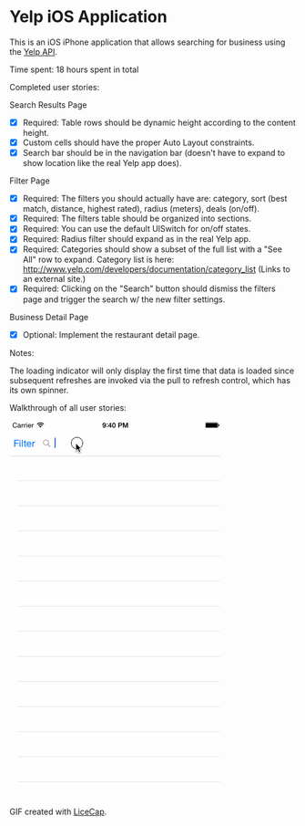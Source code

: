 # Yelp iOS Application

This is an iOS iPhone application that allows searching for business using the [Yelp API](http://www.yelp.com/developers/documentation/v2/search_api).

Time spent: 18 hours spent in total

Completed user stories: 

Search Results Page

* [x] Required: Table rows should be dynamic height according to the content height.
* [x] Custom cells should have the proper Auto Layout constraints.
* [x] Search bar should be in the navigation bar (doesn't have to expand to show location like the real Yelp app does).

Filter Page

* [x] Required: The filters you should actually have are: category, sort (best match, distance, highest rated), radius (meters), deals (on/off).
* [x] Required: The filters table should be organized into sections.
* [x] Required: You can use the default UISwitch for on/off states.
* [x] Required: Radius filter should expand as in the real Yelp app.
* [x] Required: Categories should show a subset of the full list with a "See All" row to expand. Category list is here: http://www.yelp.com/developers/documentation/category_list (Links to an external site.)
* [x] Required: Clicking on the "Search" button should dismiss the filters page and trigger the search w/ the new filter settings.

Business Detail Page

* [x] Optional: Implement the restaurant detail page.

Notes:

The loading indicator will only display the first time that data is loaded since subsequent refreshes are invoked via the pull to refresh control, which has its own spinner.

Walkthrough of all user stories:

![Video Walkthrough](demo.gif)

GIF created with [LiceCap](http://www.cockos.com/licecap/).
